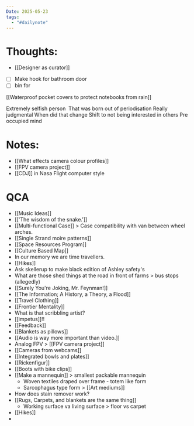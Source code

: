 ```yaml
---
Date: 2025-05-23
tags:
  - "#dailynote"
---
```

# Thoughts:
- [[Designer as curator]]
- [ ] Make hook for bathroom door
- [ ] bin for 

[[Waterproof pocket covers to protect notebooks from rain]]

Extremely selfish person 
That was born out of periodisation
Really judgmental
When did that change
Shift to not being interested in others
Pre occupied mind

# Notes:
- [[What effects camera colour profiles]]
- [[FPV camera project]]
- [[CDJ]] in Nasa Flight computer style


# QCA
- [[Music Ideas]]
- [['The wisdom of the snake.']]
- [[Multi-functional Case]] > Case compatibility with van between wheel arches.
- [[Single Strand moire patterns]]
- [[Space Resources Program]]
- [[Culture Based Map]]
- In our memory we are time travellers.
- [[Hikes]]
- Ask skellerup to make black edition of Ashley safety's
- What are those shed things at the road in front of farms > bus stops (allegedly)
- [[Surely You're Joking, Mr. Feynman!]]
- [[The Information; A History, a Theory, a Flood]]
- [[Travel Clothing]]
- [[Frontier Mentality]]
- What is that scribbling artist?
- [[impetus]]!!
- [[Feedback]]
- [[Blankets as pillows]]
- [[Audio is way more important than video.]]
- Analog FPV > [[FPV camera project]]
- [[Cameras from webcams]]
- [[Integrated bowls and plates]] 
- [[Rickenfigur]]
- [[Boots with bike clips]]
- [[Make a mannequin]] > smallest packable mannequin
	- Woven textiles draped over frame - totem like form
	- Sarcophagus type form > [[Art mediums]]
- How does stain remover work?
- [[Rugs, Carpets, and blankets are the same thing]]
	- Working surface va living surface > floor vs carpet
- [[Hikes]]
- 